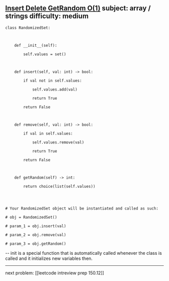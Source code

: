 
[Insert Delete GetRandom O(1)](https://leetcode.com/problems/insert-delete-getrandom-o1/)
subject: array / strings
difficulty: medium 
---

```
class RandomizedSet:

  

    def __init__(self):

        self.values = set()

  

    def insert(self, val: int) -> bool:

        if val not in self.values:

            self.values.add(val)

            return True

        return False

  

    def remove(self, val: int) -> bool:

        if val in self.values:

            self.values.remove(val)

            return True

        return False

  

    def getRandom(self) -> int:

        return choice(list(self.values))

  
  

# Your RandomizedSet object will be instantiated and called as such:

# obj = RandomizedSet()

# param_1 = obj.insert(val)

# param_2 = obj.remove(val)

# param_3 = obj.getRandom()
```

-- init is a special function that is automatically called whenever the class is called and it initializes new variables then. 

---
next problem: [[leetcode intreview prep 150.12]]
